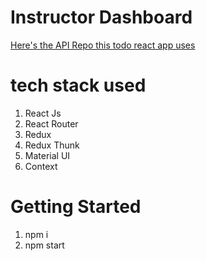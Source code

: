 # Instructor Dashboard

[Here's the API Repo this todo react app uses](https://github.com/testsSystem/testapiV1)

# tech stack used

1. React Js
2. React Router
3. Redux
4. Redux Thunk
5. Material UI
6. Context

# Getting Started

1. npm i
2. npm start
